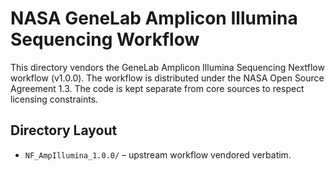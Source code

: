 # NASA GeneLab Amplicon Illumina Sequencing Workflow

This directory vendors the GeneLab Amplicon Illumina Sequencing Nextflow workflow (v1.0.0).
The workflow is distributed under the NASA Open Source Agreement 1.3.  The code is kept
separate from core sources to respect licensing constraints.

## Directory Layout
- `NF_AmpIllumina_1.0.0/` – upstream workflow vendored verbatim.

